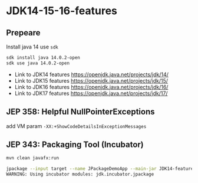 # JDK14-15-16-features

## Prepeare

Install java 14 use `sdk`

```bash
sdk install java 14.0.2-open
sdk use java 14.0.2-open
```

* Link to JDK14 features https://openjdk.java.net/projects/jdk/14/
* Link to JDK15 features https://openjdk.java.net/projects/jdk/15/
* Link to JDK16 features https://openjdk.java.net/projects/jdk/16/
* Link to JDK17 features https://openjdk.java.net/projects/jdk/17/

## JEP 358: Helpful NullPointerExceptions

add VM param `-XX:+ShowCodeDetailsInExceptionMessages`


## JEP 343: Packaging Tool (Incubator)

```bash
mvn clean javafx:run
```

```bash
jpackage --input target --name JPackageDemoApp --main-jar JDK14-features-0.0.1-SNAPSHOT-jar-with-dependencies.jar --main-class n04_jep343_Packaging_Tool_Incubator.App --type dmg --java-options '--enable-preview'
WARNING: Using incubator modules: jdk.incubator.jpackage
```
